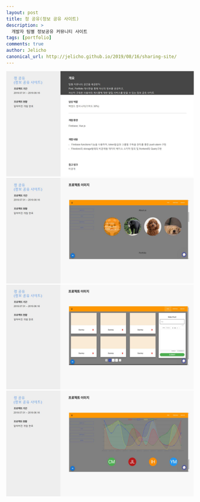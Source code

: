 ```yaml
---
layout: post
title: 정 공유(정보 공유 사이트)
description: >
  개발자 팀별 정보공유 커뮤니티 사이트
tags: [portfolio]
comments: true
author: Jelicho
canonical_url: http://jelicho.github.io/2019/08/16/sharing-site/
---
```



![portfolio_page1](/assets/img/portfolio/sharing-site/1.jpg)
![portfolio_page2](/assets/img/portfolio/sharing-site/2.jpg)
![portfolio_page3](/assets/img/portfolio/sharing-site/3.jpg)
![portfolio_page4](/assets/img/portfolio/sharing-site/4.jpg)